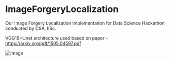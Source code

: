 # ImageForgeryLocalization
Our Image Forgery Localization Implementation for Data Science Hackathon conducted by CSA, IISc.

VGG16+Unet architecture used based on paper - https://arxiv.org/pdf/1505.04597.pdf

![image](https://user-images.githubusercontent.com/15572618/98375385-08b99600-2068-11eb-951e-57fcefb716c9.png)
